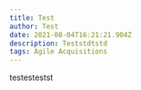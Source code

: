 ```yaml
---
title: Test
author: Test
date: 2021-08-04T16:21:21.904Z
description: Teststdtstd
tags: Agile Acquisitions
---
```

testestestst